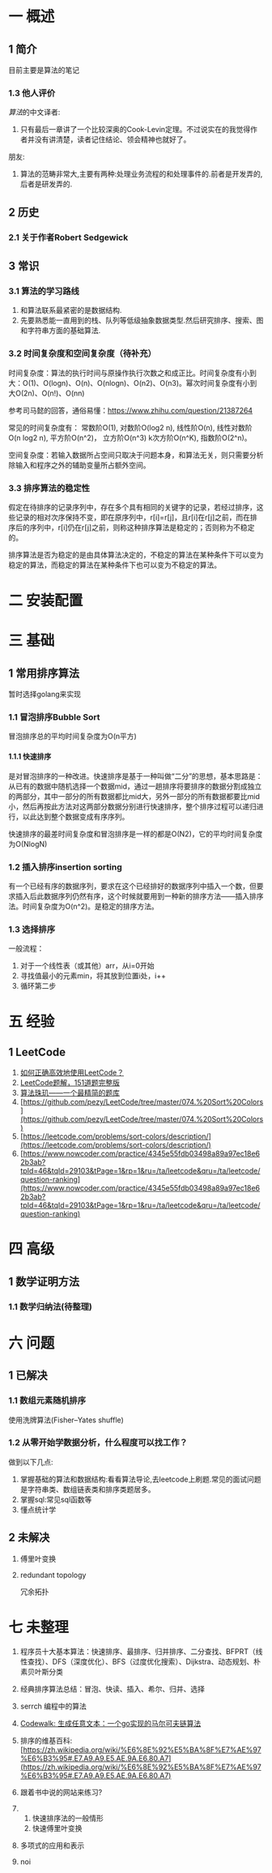# 一 概述
## 1 简介
目前主要是算法的笔记

### 1.3 他人评价
*算法*的中文译者:
1. 只有最后一章讲了一个比较深奥的Cook-Levin定理。不过说实在的我觉得作者并没有讲清楚，读者记住结论、领会精神也就好了。

朋友:
1. 算法的范畴非常大,主要有两种:处理业务流程的和处理事件的.前者是开发弄的,后者是研发弄的.

## 2 历史
### 2.1 关于作者Robert Sedgewick

## 3 常识
### 3.1 算法的学习路线
1. 和算法联系最紧密的是数据结构.
1. 先要熟悉能一直用到的栈、队列等低级抽象数据类型.然后研究排序、搜索、图和字符串方面的基础算法.

### 3.2 时间复杂度和空间复杂度（待补充）
时间复杂度：算法的执行时间与原操作执行次数之和成正比。时间复杂度有小到大：O(1)、O(logn)、O(n)、O(nlogn)、O(n2)、O(n3)。幂次时间复杂度有小到大O(2n)、O(n!)、O(nn)

参考司马懿的回答，通俗易懂：https://www.zhihu.com/question/21387264

常见的时间复杂度有： 
常数阶O(1), 
对数阶O(log2 n), 
线性阶O(n), 
线性对数阶O(n log2 n), 
平方阶O(n^2)， 
立方阶O(n^3) 
k次方阶O(n^K), 
指数阶O(2^n)。 

空间复杂度：若输入数据所占空间只取决于问题本身，和算法无关，则只需要分析除输入和程序之外的辅助变量所占额外空间。

### 3.3 排序算法的稳定性
假定在待排序的记录序列中，存在多个具有相同的关键字的记录，若经过排序，这些记录的相对次序保持不变，即在原序列中，r[i]=r[j]，且r[i]在r[j]之前，而在排序后的序列中，r[i]仍在r[j]之前，则称这种排序算法是稳定的；否则称为不稳定的。

排序算法是否为稳定的是由具体算法决定的，不稳定的算法在某种条件下可以变为稳定的算法，而稳定的算法在某种条件下也可以变为不稳定的算法。

# 二 安装配置

# 三 基础
## 1 常用排序算法
暂时选择golang来实现

### 1.1 冒泡排序Bubble Sort
冒泡排序总的平均时间复杂度为O(n平方)

#### 1.1.1 快速排序
是对冒泡排序的一种改进。快速排序是基于一种叫做“二分”的思想，基本思路是：从已有的数据中随机选择一个数据mid，通过一趟排序将要排序的数据分割成独立的两部分，其中一部分的所有数据都比mid大，另外一部分的所有数据都要比mid小，然后再按此方法对这两部分数据分别进行快速排序，整个排序过程可以递归进行，以此达到整个数据变成有序序列。

快速排序的最差时间复杂度和冒泡排序是一样的都是O(N2)，它的平均时间复杂度为O(NlogN)

### 1.2 插入排序insertion sorting
有一个已经有序的数据序列，要求在这个已经排好的数据序列中插入一个数，但要求插入后此数据序列仍然有序，这个时候就要用到一种新的排序方法——插入排序法。时间复杂度为O(n^2)。是稳定的排序方法。

### 1.3 选择排序
一般流程：
1. 对于一个线性表（或其他）arr，从i=0开始
2. 寻找值最小的元素min，将其放到位置i处，i++
3. 循环第二步

# 五 经验
## 1 LeetCode
1. [如何正确高效地使用LeetCode？](https://www.zhihu.com/question/26580300)
1. [LeetCode题解，151道题完整版](https://github.com/soulmachine/leetcode)
2. [算法珠玑——一个最精简的题库](https://www.gitbook.com/book/soulmachine/algorithm-essentials/details)
4. [https://github.com/pezy/LeetCode/tree/master/074.%20Sort%20Colors](https://github.com/pezy/LeetCode/tree/master/074.%20Sort%20Colors)
5. [https://leetcode.com/problems/sort-colors/description/](https://leetcode.com/problems/sort-colors/description/)
6. [https://www.nowcoder.com/practice/4345e55fdb03498a89a97ec18e62b3ab?tpId=46&tqId=29103&tPage=1&rp=1&ru=/ta/leetcode&qru=/ta/leetcode/question-ranking](https://www.nowcoder.com/practice/4345e55fdb03498a89a97ec18e62b3ab?tpId=46&tqId=29103&tPage=1&rp=1&ru=/ta/leetcode&qru=/ta/leetcode/question-ranking)

# 四 高级
## 1 数学证明方法
### 1.1 数学归纳法(待整理)

# 六 问题
## 1 已解决
### 1.1 数组元素随机排序
使用洗牌算法(Fisher–Yates shuffle)

### 1.2 从零开始学数据分析，什么程度可以找工作？
做到以下几点:
1. 掌握基础的算法和数据结构:看看算法导论,去leetcode上刷题.常见的面试问题是字符串类、数组链表类和排序类题居多。
2. 掌握sql:常见sql函数等
3. 懂点统计学

## 2 未解决
1. 傅里叶变换
2. redundant topology

    冗余拓扑

# 七 未整理
1. 程序员十大基本算法：快速排序、最排序、归并排序、二分查找、BFPRT（线性查找）、DFS（深度优化）、BFS（过度优化搜索）、Dijkstra、动态规划、朴素贝叶斯分类
2. 经典排序算法总结：冒泡、快读、插入、希尔、归并、选择
3. serrch 编程中的算法
4. [Codewalk: 生成任意文本：一个go实现的马尔可夫链算法](https://go-zh.org/doc/codewalk/markov/)

5. 排序的维基百科:[https://zh.wikipedia.org/wiki/%E6%8E%92%E5%BA%8F%E7%AE%97%E6%B3%95#.E7.A9.A9.E5.AE.9A.E6.80.A7](https://zh.wikipedia.org/wiki/%E6%8E%92%E5%BA%8F%E7%AE%97%E6%B3%95#.E7.A9.A9.E5.AE.9A.E6.80.A7)

6. 跟着书中说的网站来练习?
7. 
    1. 快速排序法的一般情形
    2. 快速傅里叶变换
8. 多项式的应用和表示
9. noi